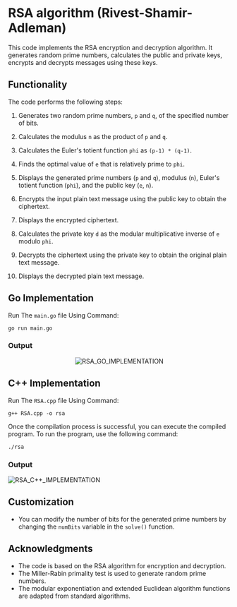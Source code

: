 #  RSA algorithm (Rivest-Shamir-Adleman)

This code implements the RSA encryption and decryption algorithm. It generates random prime numbers, calculates the public and private keys, encrypts and decrypts messages using these keys.

## Functionality

The code performs the following steps:

1. Generates two random prime numbers, `p` and `q`, of the specified number of bits.

2. Calculates the modulus `n` as the product of `p` and `q`.

3. Calculates the Euler's totient function `phi` as `(p-1) * (q-1)`.

4. Finds the optimal value of `e` that is relatively prime to `phi`.

5. Displays the generated prime numbers (`p` and `q`), modulus (`n`), Euler's totient function (`phi`), and the public key (`e`, `n`).

6. Encrypts the input plain text message using the public key to obtain the ciphertext.

7. Displays the encrypted ciphertext.

8. Calculates the private key `d` as the modular multiplicative inverse of `e` modulo `phi`.

9. Decrypts the ciphertext using the private key to obtain the original plain text message.

10. Displays the decrypted plain text message.

## Go Implementation

Run The `main.go` file Using Command:
```
go run main.go
````
### Output
<div align="center">

![RSA_GO_IMPLEMENTATION](https://www.linkpicture.com/q/RSA_GO_3.png)

</div>

## C++ Implementation

Run The `RSA.cpp` file Using Command:
```
g++ RSA.cpp -o rsa
````
Once the compilation process is successful, you can execute the compiled program. To run the program, use the following command:
```
./rsa
```
### Output

![RSA_C++_IMPLEMENTATION](https://www.linkpicture.com/q/RSA_C_2.png)

## Customization

- You can modify the number of bits for the generated prime numbers by changing the `numBits` variable in the `solve()` function.

## Acknowledgments

- The code is based on the RSA algorithm for encryption and decryption.
- The Miller-Rabin primality test is used to generate random prime numbers.
- The modular exponentiation and extended Euclidean algorithm functions are adapted from standard algorithms.
